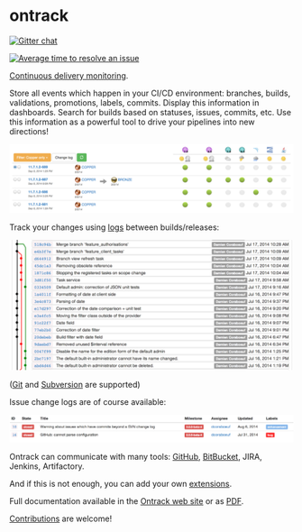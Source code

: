 ontrack
=======

[![Gitter chat](https://badges.gitter.im/gitterHQ/gitter.png)](https://gitter.im/nemerosa/ontrack)

[![Average time to resolve an issue](http://isitmaintained.com/badge/resolution/nemerosa/ontrack.svg)](http://isitmaintained.com/project/nemerosa/ontrack "Average time to resolve an issue")

[Continuous delivery monitoring](https://nemerosa.github.io/ontrack).

Store all events which happen in your CI/CD environment: branches, builds,
validations, promotions, labels, commits. Display this information in
dashboards. Search for builds based on statuses, issues, commits, etc. Use
this information as a powerful tool to drive your pipelines into new
directions!

![Ontrack builds](doc/readme/ontrack-builds.png)

Track your changes using
[logs](https://static.nemerosa.net/ontrack/release/latest/doc/index.html#changelogs)
between builds/releases:

![Ontrack Git Commits](doc/readme/ontrack-git-commits.png)

([Git](https://static.nemerosa.net/ontrack/release/latest/doc/index.html#usage-git)
and
[Subversion](https://static.nemerosa.net/ontrack/release/latest/doc/index.html#usage-subversion)
are supported)

Issue change logs are of course available:

![Ontrack GitHub Changelog](doc/readme/ontrack-github-changelog.png)

Ontrack can communicate with many tools:
[GitHub](https://static.nemerosa.net/ontrack/release/latest/doc/index.html#usage-github),
[BitBucket](https://static.nemerosa.net/ontrack/release/latest/doc/index.html#usage-bitbucket),
JIRA, Jenkins, Artifactory.

And if this is not enough, you can add your own
[extensions](https://static.nemerosa.net/ontrack/release/latest/doc/index.html#extending).

Full documentation available in the
[Ontrack web site](https://static.nemerosa.net/ontrack/release/latest/doc/index.html) or as
[PDF](https://static.nemerosa.net/ontrack/release/latest/index.pdf).

[Contributions](https://static.nemerosa.net/ontrack/release/latest/doc/index.html#contributing) are welcome!
